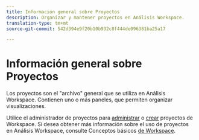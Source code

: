 ```yaml
---
title: Información general sobre Proyectos
description: Organizar y mantener proyectos en Análisis Workspace.
translation-type: tm+mt
source-git-commit: 542d394e9f20b10b932c8f444de096381ba25a17

---
```



# Información general sobre Proyectos

Los proyectos son el &quot;archivo&quot; general que se utiliza en Análisis Workspace. Contienen uno o más paneles, que permiten organizar visualizaciones.

Utilice el administrador de proyectos para [administrar](manage.md) o [crear](create.md) proyectos de Workspace. Si desea obtener más información sobre el uso de proyectos en Análisis Workspace, consulte Conceptos básicos [de Workspace](../../projects/workspace-basics.md).
